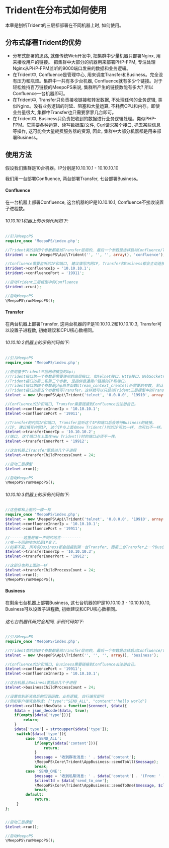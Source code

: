 # Trident在分布式如何使用
本章是刨析Trident的三层都部署在不同机器上时, 如何使用。

## 分布式部署Trident的优势
- 分布式部署的思路, 就像传统Web开发中, 把集群中少量机器只部署Nginx, 用来接收用户的链接。 把集群中大部分的机器用来部署PHP-FPM, 专注处理Nginx从PHP-FPM监听的9000端口发来的数据和业务逻辑。
- 在Trident中, Confluence是管理中心, 用来调度Transfer和Business。完全没有压力和瓶颈。集群中一共有多少台机器, Confluence就有多少个链接。对于轻松维持百万链接的MeepoPS来说, 集群所产生的链接数能有多大? 所以Confluence一台机器即可。
- 在Trident中, Transfer只负责接收链接和转发数据, 不处理任何的业务逻辑, 类似Nginx。没有业务逻辑的时延、阻塞和大量运算, 不耗费CPU和内存。即使业务量很大, 集群中Transfer也只需要寥寥几台即可。
- 在Trident中, Business只负责把收到的数据进行业务逻辑处理。类似PHP-FPM。它需要各种运算、读写数据库/文件, Curl请求某个接口, 抓去某些信息等操作, 这可能会大量耗费服务器的资源, 因此, 集群中大部分机器都是用来部署Business。

## 使用方法
假设我们集群是10台机器。IP分别是10.10.10.1 - 10.10.10.10

我们用一台部署Confluence, 两台部署Transfer, 七台部署Business。

#### Confluence
在一台机器上部署Confluence, 这台机器的IP是10.10.10.1, Confluence不接收设置子进程数。

###### 10.10.10.1机器上的示例代码如下:
```php
//引入MeepoPS
require_once 'MeepoPS/index.php';

//Trident类的前四个参数都是给Transfer层用的, 最后一个参数是选择启动Confluence/Transfer/Business, 该参数留空则是三层全部启动。
$trident = new \MeepoPS\Api\Trident('', '', '', array(), 'confluence');

//Confluence需要监听的IP和端口, 建议填写内网IP, Transfer和Business都会主动连接到这个IP和端口上
$trident->confluenceIp = '10.10.10.1';
$trident->confluencePort = '19911';

//启动Trident三层模型中的Confluence
$trident->run();

//启动MeepoPS
\MeepoPS\runMeepoPS();
```

#### Transfer
在两台机器上部署Transfer, 这两台机器的IP是10.10.10.2和10.10.10.3, Transfer可以设置子进程数, 初始建议和CPU核心数相同。

###### 10.10.10.2机器上的示例代码如下:
```php
//引入MeepoPS
require_once 'MeepoPS/index.php';

//使用基于Trident三层网络模型的Api;
//Trident接口第一个参数是需要使用的底层接口, 如Telnet接口、Http接口、WebSocket接口等
//Trident接口的第二和第三个参数, 是指供普通用户链接的IP和端口。
//Trident接口第四个参数是php原生函数stream_context_create()所需要的参数, 默认留空即可。
//Trident接口的第五个参数填写Transfer。这样就可以只启动Trident三层模型中的Transfer。
$telnet = new \MeepoPS\Api\Trident('telnet', '0.0.0.0', '19910', array(), 'transfer');

//Confluence的IP和端口, Transfer需要链接到Confluence去注册自己。
$telnet->confluenceInnerIp = '10.10.10.1';
$telnet->confluencePort = '19911';

//Transfer的内网IP和端口, Transfer监听这个IP和端口后会等待Business的链接。 
//IP, 建议填写内网IP, 这个IP与上面在new Trident()时的IP可以一样, 也可以不一样。
$telnet->transferInnerIp = '10.10.10.2';
//端口, 这个端口与上面在new Trident()时的端口必须不一样。
$telnet->transferInnerPort = '19912';

//这台机器上Transfer要启动几个子进程
$telnet->transferChildProcessCount = 24;

//启动三层模型
$telnet->run();

//启动MeepoPS
\MeepoPS\runMeepoPS();
```

###### 10.10.10.3机器上的示例代码如下:
```php
//这些都和上面的一模一样
require_once 'MeepoPS/index.php';
$telnet = new \MeepoPS\Api\Trident('telnet', '0.0.0.0', '19910', array(), 'transfer');
$telnet->confluenceInnerIp = '10.10.10.1';
$telnet->confluencePort = '19911';

//------这里是唯一不同的地方---------
//唯一不同的地方就是IP变了。
//如果不变, 所有的Business都会链接到第一台Transfer, 而第二台Transfer上一个Business都没有
$telnet->transferInnerIp = '10.10.10.3';
$telnet->transferInnerPort = '19912';

//这部分也和上面的一样
$telnet->transferChildProcessCount = 24;
$telnet->run();
\MeepoPS\runMeepoPS();
```

#### Business
在剩余七台机器上部署Business, 这七台机器的IP是10.10.10.3 - 10.10.10.10, Business可以设置子进程数, 初始建议和CPU核心数相同。

###### 这七台机器代码完全相同, 示例代码如下:
```php
//引入MeepoPS
require_once 'MeepoPS/index.php';

//Trident类的前四个参数都是给Transfer层用的, 最后一个参数是选择启动Confluence/Transfer/Business, 该参数留空则是三层全部启动。
$telnet = new \MeepoPS\Api\Trident('', '', '', array(), 'business');

//Confluence的IP和端口, Business需要链接到Confluence去注册自己。
$telnet->confluencePort = '19911';
$telnet->confluenceInnerIp = '10.10.10.1';

//这台机器上Business要启动几个子进程
$telnet->businessChildProcessCount = 24;

//设置收到新消息后的回调函数。业务逻辑, 自行编写即可
//例如客户端消息格式: {"type":"SEND_ALL", "content":"hello world"}
$trident->callbackNewData = function($connect, $data){
    $data = json_decode($data, true);
    if(empty($data['type'])){
        return;
    }
    $data['type'] = strtoupper($data['type']);
     switch($data['type']){
         case 'SEND_ALL':
             if(empty($data['content'])){
                 return;
             }
             $message = '收到群发消息: ' . $data['content'];
             \MeepoPS\Core\Trident\AppBusiness::sendToAll($message);
             break;
         case 'SEND_ONE':
             $message = '收到私聊消息: ' . $data['content'] . '(From: ' . $_SERVER['MEEPO_PS_CLIENT_UNIQUE_ID'] . ')';
             $clientId = $data['send_to_one'];
             \MeepoPS\Core\Trident\AppBusiness::sendToOne($message, $clientId);
             break;
         default:
             return;
     }
};


//启动三层模型
$telnet->run();

//启动MeepoPS
\MeepoPS\runMeepoPS();
```